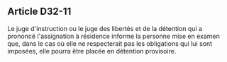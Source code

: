 Article D32-11
----
Le juge d'instruction ou le juge des libertés et de la détention qui a prononcé
l'assignation à résidence informe la personne mise en examen que, dans le cas où
elle ne respecterait pas les obligations qui lui sont imposées, elle pourra être
placée en détention provisoire.
